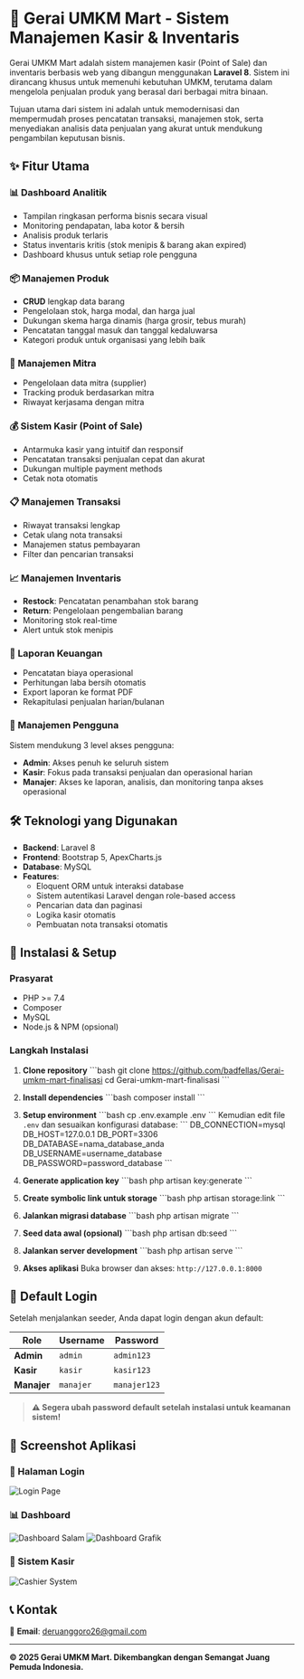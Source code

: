 # 🏪 Gerai UMKM Mart - Sistem Manajemen Kasir & Inventaris

Gerai UMKM Mart adalah sistem manajemen kasir (Point of Sale) dan inventaris berbasis web yang dibangun menggunakan **Laravel 8**. Sistem ini dirancang khusus untuk memenuhi kebutuhan UMKM, terutama dalam mengelola penjualan produk yang berasal dari berbagai mitra binaan.

Tujuan utama dari sistem ini adalah untuk memodernisasi dan mempermudah proses pencatatan transaksi, manajemen stok, serta menyediakan analisis data penjualan yang akurat untuk mendukung pengambilan keputusan bisnis.

## ✨ Fitur Utama

### 📊 Dashboard Analitik
- Tampilan ringkasan performa bisnis secara visual
- Monitoring pendapatan, laba kotor & bersih
- Analisis produk terlaris
- Status inventaris kritis (stok menipis & barang akan expired)
- Dashboard khusus untuk setiap role pengguna

### 📦 Manajemen Produk
- **CRUD** lengkap data barang
- Pengelolaan stok, harga modal, dan harga jual
- Dukungan skema harga dinamis (harga grosir, tebus murah)
- Pencatatan tanggal masuk dan tanggal kedaluwarsa
- Kategori produk untuk organisasi yang lebih baik

### 🤝 Manajemen Mitra
- Pengelolaan data mitra (supplier) 
- Tracking produk berdasarkan mitra
- Riwayat kerjasama dengan mitra

### 💰 Sistem Kasir (Point of Sale)
- Antarmuka kasir yang intuitif dan responsif
- Pencatatan transaksi penjualan cepat dan akurat
- Dukungan multiple payment methods
- Cetak nota otomatis

### 📋 Manajemen Transaksi
- Riwayat transaksi lengkap
- Cetak ulang nota transaksi
- Manajemen status pembayaran
- Filter dan pencarian transaksi

### 📈 Manajemen Inventaris
- **Restock**: Pencatatan penambahan stok barang
- **Return**: Pengelolaan pengembalian barang
- Monitoring stok real-time
- Alert untuk stok menipis

### 💼 Laporan Keuangan
- Pencatatan biaya operasional
- Perhitungan laba bersih otomatis
- Export laporan ke format PDF
- Rekapitulasi penjualan harian/bulanan

### 👥 Manajemen Pengguna
Sistem mendukung 3 level akses pengguna:
- **Admin**: Akses penuh ke seluruh sistem
- **Kasir**: Fokus pada transaksi penjualan dan operasional harian
- **Manajer**: Akses ke laporan, analisis, dan monitoring tanpa akses operasional

## 🛠️ Teknologi yang Digunakan

- **Backend**: Laravel 8
- **Frontend**: Bootstrap 5, ApexCharts.js
- **Database**: MySQL
- **Features**:
  - Eloquent ORM untuk interaksi database
  - Sistem autentikasi Laravel dengan role-based access
  - Pencarian data dan paginasi
  - Logika kasir otomatis
  - Pembuatan nota transaksi otomatis

## 🚀 Instalasi & Setup

### Prasyarat
- PHP >= 7.4
- Composer
- MySQL
- Node.js & NPM (opsional)

### Langkah Instalasi

1. **Clone repository**
   \`\`\`bash
   git clone https://github.com/badfellas/Gerai-umkm-mart-finalisasi
   cd Gerai-umkm-mart-finalisasi
   \`\`\`

2. **Install dependencies**
   \`\`\`bash
   composer install
   \`\`\`

3. **Setup environment**
   \`\`\`bash
   cp .env.example .env
   \`\`\`
   Kemudian edit file `.env` dan sesuaikan konfigurasi database:
   \`\`\`
   DB_CONNECTION=mysql
   DB_HOST=127.0.0.1
   DB_PORT=3306
   DB_DATABASE=nama_database_anda
   DB_USERNAME=username_database
   DB_PASSWORD=password_database
   \`\`\`

4. **Generate application key**
   \`\`\`bash
   php artisan key:generate
   \`\`\`

5. **Create symbolic link untuk storage**
   \`\`\`bash
   php artisan storage:link
   \`\`\`

6. **Jalankan migrasi database**
   \`\`\`bash
   php artisan migrate
   \`\`\`

7. **Seed data awal (opsional)**
   \`\`\`bash
   php artisan db:seed
   \`\`\`

8. **Jalankan server development**
   \`\`\`bash
   php artisan serve
   \`\`\`

9. **Akses aplikasi**
   Buka browser dan akses: `http://127.0.0.1:8000`

## 👤 Default Login

Setelah menjalankan seeder, Anda dapat login dengan akun default:

| Role | Username | Password |
|------|----------|----------|
| **Admin** | `admin` | `admin123` |
| **Kasir** | `kasir` | `kasir123` |
| **Manajer** | `manajer` | `manajer123` |

> **⚠️ Segera ubah password default setelah instalasi untuk keamanan sistem!**

## 📱 Screenshot Aplikasi

### 🔐 Halaman Login
![Login Page](screenshots/login.png)

### 📊 Dashboard 
![Dashboard Salam](screenshots/dashboard.png)
![Dashboard Grafik](screenshots/dashboard1.png)

### 🛒 Sistem Kasir
![Cashier System](screenshots/kasir.png)


## 📞 Kontak
📧 **Email**: deruanggoro26@gmail.com

---

**© 2025 Gerai UMKM Mart. Dikembangkan dengan Semangat Juang Pemuda Indonesia.**
